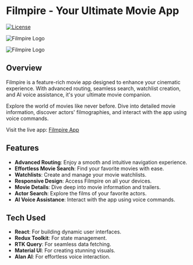 # Filmpire - Your Ultimate Movie App
[![License](https://img.shields.io/badge/License-MIT-blue.svg)](LICENSE)

![Filmpire Logo](https://courses.jsmastery.pro/_next/image?url=https%3A%2F%2Fcdn.sanity.io%2Fimages%2F24n4vxyj%2Fproduction%2F377f1ca9fb14e0185f0c952fbf4c1001ee3e23c0-870x488.png&w=640&q=75)

![Filmpire Logo](https://github.com/CoderGhost37/Filmpire/raw/master/src/assets/images/Filmpire.jpg)

## Overview

Filmpire is a feature-rich movie app designed to enhance your cinematic experience. With advanced routing, seamless search, watchlist creation, and AI voice assistance, it's your ultimate movie companion.

Explore the world of movies like never before. Dive into detailed movie information, discover actors' filmographies, and interact with the app using voice commands.

Visit the live app: [Filmpire App](https://filmpire-zaitoun.netlify.app/)

## Features

- **Advanced Routing**: Enjoy a smooth and intuitive navigation experience.
- **Effortless Movie Search**: Find your favorite movies with ease.
- **Watchlists**: Create and manage your movie watchlists.
- **Responsive Design**: Access Filmpire on all your devices.
- **Movie Details**: Dive deep into movie information and trailers.
- **Actor Search**: Explore the films of your favorite actors.
- **AI Voice Assistance**: Interact with the app using voice commands.

## Tech Used

- **React**: For building dynamic user interfaces.
- **Redux Toolkit**: For state management.
- **RTK Query**: For seamless data fetching.
- **Material UI**: For creating stunning visuals.
- **Alan AI**: For effortless voice interaction.

